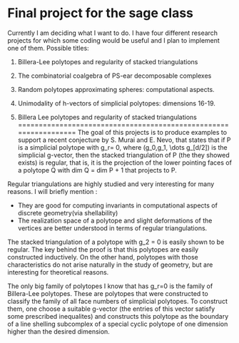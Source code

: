 Final project for the sage class
================================
Currently I am deciding what I want to do. I have four different research projects for which some coding
would be useful and I plan to implement one of them. 
Possible titles: 

1. Billera-Lee polytopes and regularity of stacked triangulations
2. The combinatorial coalgebra of PS-ear decomposable complexes
3. Random polytopes approximating spheres: computational aspects. 
4. Unimodality of h-vectors of simplicial polytopes: dimensions 16-19.


1. Billera Lee polytopes and regularity of stacked triangulations
=================================================================
The goal of this projects is to produce examples to support a recent conjecture by S. Murai and E. Nevo, 
that states that if P is a simplicial polytope with g_r= 0, where (g_0,g_1, \dots g_[d/2]) is the simplicial 
g-vector, then the stacked triangulation of P (the they showed exists) is regular, that is, it is the projection 
of the lower pointing faces of a polytope Q with dim Q = dim P + 1 that projects to P. 

Regular triangulations are highly studied and very interesting for many reasons. I will briefly mention : 
- They are good for computing invariants in computational aspects of discrete geometry(via shellability)
- The realization space of a polytope and slight deformations of the vertices are better understood in terms of regular triangulations.

The stacked triangulation of a polytope with g_2 = 0 is easily shown to be regular. The key behind the proof is that 
this polytopes are easily constructed inductively. On the other hand, polytopes with those characteristics do not arise
naturally in the study of geometry, but are interesting for theoretical reasons. 

The only big family of polytopes I know that has g_r=0 is the family of Billera-Lee polytopes. These are polytopes that 
were constructed to classify the family of all face numbers of simplicial polytopes. To construct them, one choose a 
suitable g-vector (the entries of this vector satisfy some prescribed inequalites) and constructs this polytope as the
boundary of a line shelling subcomplex of a special cyclic polytope of one dimension higher than the desired dimension. 

